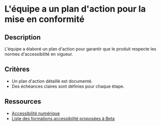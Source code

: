 # L'équipe a un plan d'action pour la mise en conformité

## Description

L'équipe a élaboré un plan d'action pour garantir que le produit respecte les
normes d'accessibilité en vigueur.

## Critères

- Un plan d'action détaillé est documenté.
- Des échéances claires sont définies pour chaque étape.

## Ressources

- [Accessibilité numérique](https://www.numerique.gouv.fr/publications/rgaa-accessibilite/)
- [Liste des formations accessibilité proposées à Beta](https://doc.incubateur.net/communaute/travailler-chez-beta.gouv.fr/se-former/se-former-en-ligne/formation-a-laccessibilite)
